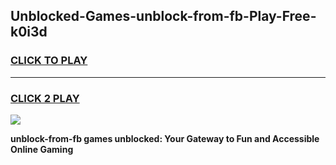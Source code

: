 
## Unblocked-Games-unblock-from-fb-Play-Free-k0i3d
<h3>
<a href="https://premium76.site?title=unblock-from-fb&ref=10A">CLICK TO PLAY</a></h3>
<hr>

<h3>
<a href="https://premium76.site?title=unblock-from-fb&ref=10A">CLICK 2 PLAY</a>
  
</h3>

<a href="https://premium76.site?title=unblock-from-fb&ref=10A"><img src="https://clearcache.store/games.png"></a>


**unblock-from-fb games unblocked: Your Gateway to Fun and Accessible Online Gaming**
